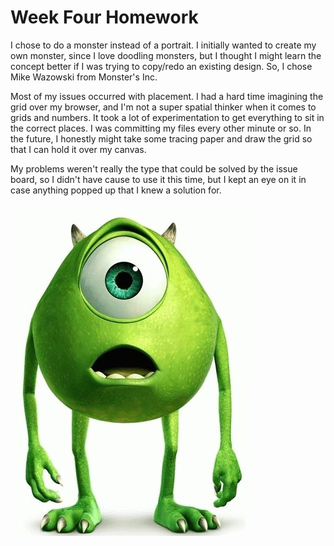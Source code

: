 # Week Four Homework

I chose to do a monster instead of a portrait. I initially wanted to create my own monster, since I love doodling monsters, but I thought I might learn the concept better if I was trying to copy/redo an existing design. So, I chose Mike Wazowski from Monster's Inc.

Most of my issues occurred with placement. I had a hard time imagining the grid over my browser, and I'm not a super spatial thinker when it comes to grids and numbers. It took a lot of experimentation to get everything to sit in the correct places. I was committing my files every other minute or so. In the future, I honestly might take some tracing paper and draw the grid so that I can hold it over my canvas.

My problems weren't really the type that could be solved by the issue board, so I didn't have cause to use it this time, but I kept an eye on it in case anything popped up that I knew a solution for.

![Here's my reference picture for the project.](image1.jpg)
